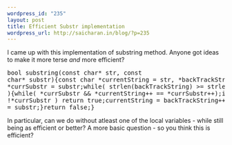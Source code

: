 ```yaml
--- 
wordpress_id: "235"
layout: post
title: Efficient Substr implementation
wordpress_url: http://saicharan.in/blog/?p=235
---
```

I came up with this implementation of substring method. Anyone got ideas to make it more terse _and_ more efficient?<pre class="brush: cpp">bool substring(const char* str, const char* substr){const char *currentString = str, *backTrackString = str, *currSubstr = substr;while( strlen(backTrackString) &gt;= strlen(substr) ){while( *currSubstr &amp;&amp; *currentString++ == *currSubstr++);if( !*currSubstr ) return true;currentString = backTrackString++;currSubstr = substr;}return false;}</pre>In particular, can we do without atleast one of the local variables - while still being as efficient or better? A more basic question - so you think this is efficient?
